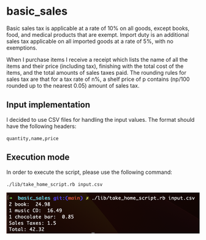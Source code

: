 # basic_sales

Basic sales tax is applicable at a rate of 10% on all goods, except books, food, and medical products that are exempt. Import duty is an additional sales tax applicable on all imported goods at a rate of 5%, with no exemptions.

When I purchase items I receive a receipt which lists the name of all the items and their price (including tax), finishing with the total cost of the items, and the total amounts of sales taxes paid. The rounding rules for sales tax are that for a tax rate of n%, a shelf price of p contains (np/100 rounded up to the nearest 0.05) amount of sales tax.

## Input implementation

I decided to use CSV files for handling the input values. The format should have the following headers:

`quantity,name,price`

## Execution mode

In order to execute the script, please use the following command:

`./lib/take_home_script.rb input.csv`

![Execution example](ExecutionExample.png)
